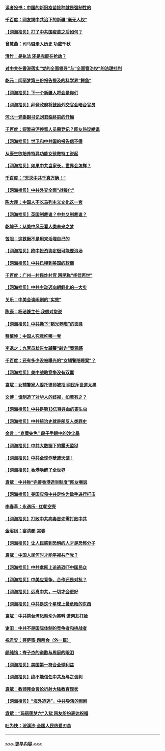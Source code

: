 #### [读者投书：中国的新冠疫苗接种就是强制性的](../pages/nsc993/n12859932.md?t=04061002) 
#### [千百度：网友揭中共治下的新疆“毫无人权”](../pages/nsc993/n12858385.md?t=04061002) 
#### [【网海拾贝】打了中共国疫苗之后如何？](../pages/nsc993/n12857866.md?t=04061002) 
#### [曾慧燕：司马璐走入历史 功载千秋](../pages/nsc993/n12856996.md?t=04061002) 
#### [清竹：是执法 还是赤匪在抢劫？](../pages/nsc993/n12856952.md?t=04061002) 
#### [对中共在香港落实“党的全面领导”与“全面管治权”的法理批判](../pages/nsc993/n12856929.md?t=04061002) 
#### [乾元：闫丽梦第三份报告提及的科学界“鳄鱼”](../pages/nsc993/n12855985.md?t=04061002) 
#### [【网海拾贝】下一个新疆人将会是你们](../pages/nsc993/n12855864.md?t=04061002) 
#### [【网海拾贝】拜登政府将鼓励外交官会晤台官员](../pages/nsc993/n12853615.md?t=04061002) 
#### [河北一党委副书记刘君临终前的忏悔](../pages/nsc993/n12849420.md?t=04061002) 
#### [千百度：短暂来沪停留人员需登记？网友热议嘲讽](../pages/nsc993/n12853497.md?t=04061002) 
#### [【网海拾贝】世卫和中共国的报告信不得](../pages/nsc993/n12850902.md?t=04061002) 
#### [从康生欲培养特异功能女孩做特工说起](../pages/nsc993/n12849289.md?t=04061002) 
#### [【网海拾贝】如果中共当家长，世界会怎样？](../pages/nsc993/n12848436.md?t=04061002) 
#### [千百度：“天灭中共千真万确！”](../pages/nsc993/n12845659.md?t=04061002) 
#### [【网海拾贝】中共外交全面“战狼化”](../pages/nsc993/n12845607.md?t=04061002) 
#### [陈大民：中国人不吃马列主义文化这一套](../pages/nsc993/n12842496.md?t=04061002) 
#### [【网海拾贝】英国制裁谁？中共又制裁谁？](../pages/nsc993/n12840909.md?t=04061002) 
#### [乾坤子：从美中风云看人类未来之梦](../pages/nsc993/n12840590.md?t=04061002) 
#### [苦胆：这铁锹不是用来活埋自己的](../pages/nsc993/n12839512.md?t=04061002) 
#### [【网海拾贝】欧中投资协定很可能要泡汤](../pages/nsc993/n12835122.md?t=04061002) 
#### [【网海拾贝】中共已嗅到美国的软弱](../pages/nsc993/n12832411.md?t=04061002) 
#### [千百度：广州一村民炸村官 网民称“杨佳再世”](../pages/nsc993/n12832380.md?t=04061002) 
#### [【网海拾贝】中共主动迈向朝鲜化的一大步](../pages/nsc993/n12829887.md?t=04061002) 
#### [关乐：中美会谈闹剧的“实效”](../pages/nsc993/n12826698.md?t=04061002) 
#### [陈康：杨洁篪主任  我想对您说](../pages/nsc993/n12826609.md?t=04061002) 
#### [【网海拾贝】中共撕下“韬光养晦”的面具](../pages/nsc993/n12826459.md?t=04061002) 
#### [蔡慎坤：中国人究竟吃哪一套](../pages/nsc993/n12826010.md?t=04061002) 
#### [李退之：九官员状告女辅警“敲诈”案观感](../pages/nsc993/n12823984.md?t=04061002) 
#### [千百度：还有多少没被曝光的“女辅警陪睡案”？](../pages/nsc993/n12822136.md?t=04061002) 
#### [【网海拾贝】美中战略竞争没有双赢](../pages/nsc993/n12822105.md?t=04061002) 
#### [袁斌：女辅警家人委托律师被拒 网民斥世道太黑](../pages/nsc993/n12822004.md?t=04061002) 
#### [文博：谁制造了对华人的歧视，如若有之？](../pages/nsc993/n12821635.md?t=04061002) 
#### [【网海拾贝】中共是吸13亿百姓血的寄生虫](../pages/nsc993/n12819191.md?t=04061002) 
#### [【网海拾贝】中共统治史就是部反人类罪史](../pages/nsc993/n12816738.md?t=04061002) 
#### [金言：“京黄失色” 段子手眼中的沙尘暴](../pages/nsc993/n12815700.md?t=04061002) 
#### [【网海拾贝】中共大数据下的露天监狱](../pages/nsc993/n12811075.md?t=04061002) 
#### [【网海拾贝】中共全球作孽遭天谴！](../pages/nsc993/n12810258.md?t=04061002) 
#### [【网海拾贝】香港唤醒了全世界](../pages/nsc993/n12809100.md?t=04061002) 
#### [袁斌：中共称“完善香港选举制度”网友嘲讽](../pages/nsc993/n12808994.md?t=04061002) 
#### [【网海拾贝】美国应将中共定性为敌手进行打击](../pages/nsc993/n12806870.md?t=04061002) 
#### [李春草：永遇乐 · 红朝空壳](../pages/nsc993/n12805365.md?t=04061002) 
#### [【网海拾贝】打败中共病毒首先需打败中共](../pages/nsc993/n12803930.md?t=04061002) 
#### [金浴凤：宴清都‧哭春](../pages/nsc993/n12801601.md?t=04061002) 
#### [【网海拾贝】让人民感到恐惧的人才是恐怖分子](../pages/nsc993/n12799347.md?t=04061002) 
#### [袁斌：中国人民何时才能平视共产党？](../pages/nsc993/n12799306.md?t=04061002) 
#### [【网海拾贝】中共拿网上追逃恐吓中国民众](../pages/nsc993/n12796905.md?t=04061002) 
#### [【网海拾贝】中美应竞争、合作还是对抗？](../pages/nsc993/n12794675.md?t=04061002) 
#### [【网海拾贝】远离中共，一切才会更好](../pages/nsc993/n12793572.md?t=04061002) 
#### [【网海拾贝】中共是这个星球上最危险的东西](../pages/nsc993/n12791400.md?t=04061002) 
#### [袁斌：中共禁台湾凤梨沦为笑料 遭网友打脸](../pages/nsc993/n12791335.md?t=04061002) 
#### [谢田：中共不是国际体制的竞争者和挑战者](../pages/nsc993/n12791212.md?t=04061002) 
#### [祝君安：菩萨蛮·题两会（外一篇）](../pages/nsc993/n12786801.md?t=04061002) 
#### [颜纯钩：岑子杰的道歉与周庭的眼泪](../pages/nsc993/n12786775.md?t=04061002) 
#### [【网海拾贝】美国第一符合全球利益](../pages/nsc993/n12786666.md?t=04061002) 
#### [【网海拾贝】绝不能信任中共及与之谈判](../pages/nsc993/n12784266.md?t=04061002) 
#### [袁斌：教师拜金言论折射大陆教育现状](../pages/nsc993/n12783868.md?t=04061002) 
#### [【网海拾贝】“海外追逃”，中共导演的闹剧](../pages/nsc993/n12781638.md?t=04061002) 
#### [袁斌：“玛丽莲梦六”入狱 网友纷纷表达祝福](../pages/nsc993/n12781432.md?t=04061002) 
#### [吐为快：浣溪沙·全国人民热爱刃总](../pages/nsc993/n12781393.md?t=04061002) 

----
#### [ >>> 更早内容 <<< ](../indexes/nsc993-earlier.md)
